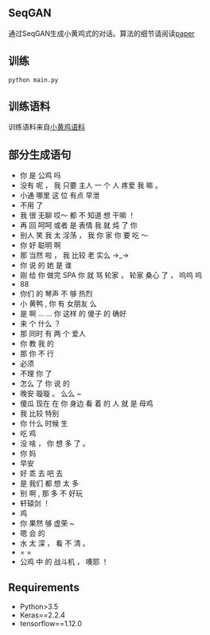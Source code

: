 ## SeqGAN
通过SeqGAN生成小黄鸡式的对话。算法的细节请阅读[paper](https://arxiv.org/abs/1609.05473)

## 训练
```
python main.py
```

## 训练语料
训练语料来自[小黄鸡语料](https://github.com/fateleak/dgk_lost_conv/tree/master/results)

## 部分生成语句
 - 你 是 公鸡 吗
 - 没有 呢 ， 我 只要 主人 一 个 人 疼爱 我 嘛 。
 - 小通 哪里 这 位 有点 早泄 
 - 不用 了
 - 我 很 无聊 哎〜 都 不 知道 想 干嘛 ！
 - 再 回 呵呵 或者 是 表情 我 就 炖 了 你 
 - 别人 笑 我 太 淫荡 ， 我 你 家 你 要 吃 ～ 
 - 你 好 聪明 啊 
 - 那 当然 啦 ， 我 比较 老 实么 →_→ 
 - 你 说 的 她 是 谁 
 - 刚 给 你 做完 SPA 你 就 骂 轮家 ， 轮家 桑心 了 ， 呜呜 呜 
 - 88 
 - 你们 的 琴声 不 够 热烈 
 - 小 黄鸭 , 你 有 女朋友 么                  
 - 是 啊 … … 你 这样 的 傻子 的 确好               
 - 来 个 什么 ？                     
 - 那 同时 有 两 个 爱人                   
 - 你 教 我 的                     
 - 那 你 不 行                     
 - 必须                        
 - 不理 你 了                      
 - 怎么 了 你 说 的                    
 - 晚安 璇璇 。 么么 ~                    
 - 傻瓜 现在 在 你 身边 看 着 的 人 就 是 母鸡             
 - 我 比较 特别                      
 - 你 什么 时候 生                     
 - 吃 鸡                       
 - 没 啥 ， 你 想 多 了 。                 
 - 你 妈                       
 - 早安                        
 - 好 乖 去 吧 去                    
 - 是 我们 都 想 太 多                   
 - 别 啊 , 那 多 不 好玩                  
 - 轩辕剑 ！                       
 - 鸡                        
 - 你 果然 够 虚荣 ~                    
 - 嗯 会 的                      
 - 水 太 深 ， 看 不 清 。                 
 - = =                       
 - 公鸡 中 的 战斗机 ， 噢耶 ！                  


## Requirements
 - Python>3.5
 - Keras==2.2.4
 - tensorflow==1.12.0
